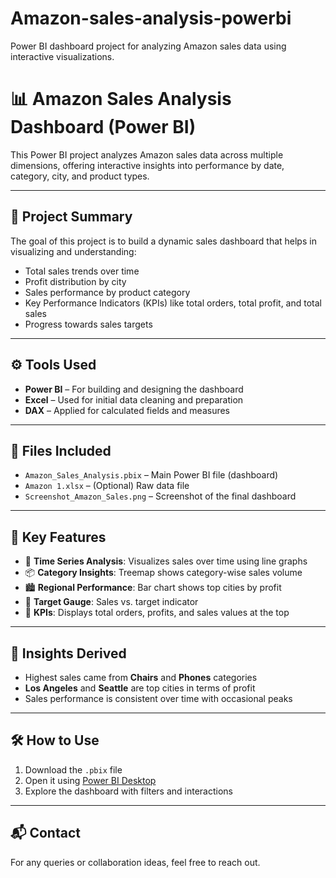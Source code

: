 # Amazon-sales-analysis-powerbi
Power BI dashboard project for analyzing Amazon sales data using interactive visualizations.
# 📊 Amazon Sales Analysis Dashboard (Power BI)

This Power BI project analyzes Amazon sales data across multiple dimensions, offering interactive insights into performance by date, category, city, and product types.



---

## 📝 Project Summary

The goal of this project is to build a dynamic sales dashboard that helps in visualizing and understanding:

- Total sales trends over time
- Profit distribution by city
- Sales performance by product category
- Key Performance Indicators (KPIs) like total orders, total profit, and total sales
- Progress towards sales targets

---

## ⚙️ Tools Used

- **Power BI** – For building and designing the dashboard
- **Excel** – Used for initial data cleaning and preparation
- **DAX** – Applied for calculated fields and measures

---

## 📁 Files Included

- `Amazon_Sales_Analysis.pbix` – Main Power BI file (dashboard)
- `Amazon 1.xlsx` – (Optional) Raw data file 
- `Screenshot_Amazon_Sales.png` – Screenshot of the final dashboard

---

## 📌 Key Features

- 📅 **Time Series Analysis**: Visualizes sales over time using line graphs  
- 📦 **Category Insights**: Treemap shows category-wise sales volume  
- 🏙️ **Regional Performance**: Bar chart shows top cities by profit  
- 🎯 **Target Gauge**: Sales vs. target indicator  
- 📌 **KPIs**: Displays total orders, profits, and sales values at the top

---

## 🧠 Insights Derived

- Highest sales came from **Chairs** and **Phones** categories  
- **Los Angeles** and **Seattle** are top cities in terms of profit  
- Sales performance is consistent over time with occasional peaks  

---

## 🛠️ How to Use

1. Download the `.pbix` file
2. Open it using [Power BI Desktop](https://powerbi.microsoft.com/en-us/desktop/)
3. Explore the dashboard with filters and interactions

---

## 📬 Contact

For any queries or collaboration ideas, feel free to reach out.

